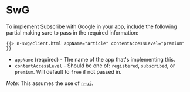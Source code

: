 # SwG

To implement Subscribe with Google in your app, include the following partial making sure to pass in the required information:

```
{{> n-swg/client.html appName="article" contentAccessLevel="premium" }}
```

+ `appName` (required) - The name of the app that's implementing this.
+ `contentAccessLevel` - Should be one of: `registered`, `subscribed`, or `premium`. Will default to `free` if not passed in.

*Note:* This assumes the use of [`n-ui`](https://github.com/Financial-Times/n-ui).